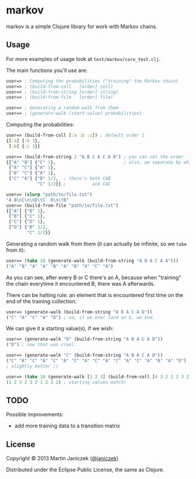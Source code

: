 # markov

markov is a simple Clojure library for work with Markov chains.

## Usage

For more examples of usage look at `test/markov/core_test.clj`.

The main functions you'll use are:

```clojure
user=> ; Computing the probabilities ("training" the Markov chain)
user=> ; (build-from-coll   [order] coll)
user=> ; (build-from-string [order] string)
user=> ; (build-from-file   [order] file)

user=> ; Generating a random walk from them
user=> ; (generate-walk [start-value] probabilities)
```

Computing the probabilities:

```clojure
user=> (build-from-coll [:a :b :c]) ; default order 1
{[:a] {:b 1},
 [:b] {:c 1}}

user=> (build-from-string 2 "A B C A C A B") ; you can set the order
{["A" "B"] {"C" 1},                          ; also, we separate by whitespace
 ["A" "C"] {"A" 1},
 ["B" "C"] {"A" 1},
 ["C" "A"] {"B" 1/2,  ; there's both CAB
            "C" 1/2}} ;          and CAC

user=> (slurp "path/to/file.txt")
"A B\nC\n\nD\tC  D\n\tB"
user=> (build-from-file "path/to/file.txt")
{["A"] {"B" 1},
 ["B"] {"C" 1},
 ["C"] {"D" 1},
 ["D"] {"B" 1/2,
        "C" 1/2}}
```

Generating a random walk from them (it can actually be infinite, so we `take` from it):

```clojure
user=> (take 10 (generate-walk (build-from-string "A B A C A A")))
("A" "B" "A" "A" "B" "A" "B" "A" "C" "A")
```

As you can see, after every B or C there's an A, because when "training" the chain everytime it encountered B, there was A afterwards.

There can be halting rule: an element that is encountered first time on the end of the training collection:

```clojure
user=> (generate-walk (build-from-string "A B A C A D"))
("C" "A" "C" "A" "D") ; so, if we ever land on D, we end.
```

We can give it a starting value(s), if we wish:

```clojure
user=> (generate-walk "D" (build-from-string "A B A C A D"))
("D") ; now that was cruel.

user=> (generate-walk "C" (build-from-string "A B A C A D"))
("C" "A" "C" "A" "C" "A" "C" "A" "C" "A" "C" "A" "C" "A" "B" "A" "D")
; slightly better ;)

user=> (take 10 (generate-walk [1 2 3] (build-from-coll [4 3 2 1 2 3 2 1 2 1])))
(1 2 3 2 3 2 1 2 3 2) ; starting values match!
```

## TODO

Possible improvements:

- add more training data to a transition matrix

## License

Copyright © 2013 Martin Janiczek ([@janiczek](http://twitter.com/janiczek))

Distributed under the Eclipse Public License, the same as Clojure.
